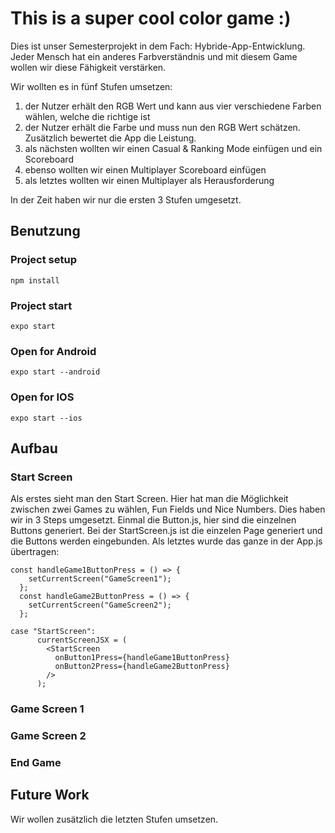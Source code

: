 # This is a super cool color game :)
Dies ist unser Semesterprojekt in dem Fach: Hybride-App-Entwicklung.
Jeder Mensch hat ein anderes Farbverständnis und mit diesem Game wollen wir diese Fähigkeit verstärken. 

Wir wollten es in fünf Stufen umsetzen: 
1. der Nutzer erhält den RGB Wert und kann aus vier verschiedene Farben wählen, welche die richtige ist
2. der Nutzer erhält die Farbe und muss nun den RGB Wert schätzen. Zusätzlich bewertet die App die Leistung.
3. als nächsten wollten wir einen Casual & Ranking Mode einfügen und ein Scoreboard
4. ebenso wollten wir einen Multiplayer Scoreboard einfügen 
5. als letztes wollten wir einen Multiplayer als Herausforderung

In der Zeit haben wir nur die ersten 3 Stufen umgesetzt. 

## Benutzung
### Project setup
```
npm install
```
### Project start
```
expo start
```
### Open for Android
```
expo start --android
```
### Open for IOS
```
expo start --ios
```
## Aufbau
### Start Screen
Als erstes sieht man den Start Screen. Hier hat man die Möglichkeit zwischen zwei Games zu wählen, Fun Fields und Nice Numbers. 
Dies haben wir in 3 Steps umgesetzt.
Einmal die Button.js, hier sind die einzelnen Buttons generiert. Bei der StartScreen.js ist die einzelen Page generiert und die Buttons werden eingebunden. Als letztes wurde das ganze in der App.js übertragen: 
```
const handleGame1ButtonPress = () => {
    setCurrentScreen("GameScreen1");
  };
  const handleGame2ButtonPress = () => {
    setCurrentScreen("GameScreen2");
  };
```
```
case "StartScreen":
      currentScreenJSX = (
        <StartScreen
          onButton1Press={handleGame1ButtonPress}
          onButton2Press={handleGame2ButtonPress}
        />
      );
```
### Game Screen 1
### Game Screen 2
### End Game
## Future Work 
Wir wollen zusätzlich die letzten Stufen umsetzen.



